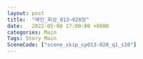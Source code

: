 ```yaml
---
layout: post
title:  "메인_회상_013~028장"
date:   2022-05-08 17:00:00 +0000
categories: Main
Tags: Story Main
SceneCode: ["scene_skip_cp013-028_q1_s10"]
---
```

